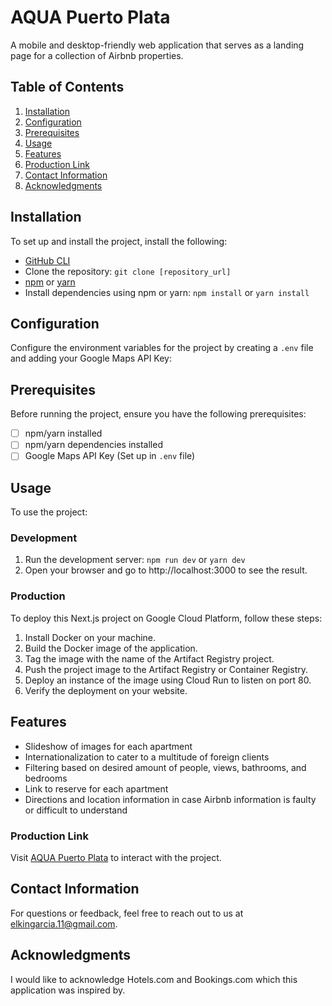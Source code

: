 # AQUA Puerto Plata

A mobile and desktop-friendly web application that serves as a landing page for a collection of Airbnb properties.

## Table of Contents

1. [Installation](#installation)
2. [Configuration](#configuration)
3. [Prerequisites](#prerequisites)
4. [Usage](#usage)
5. [Features](#features)
6. [Production Link](#production-link)
7. [Contact Information](#contact-information)
8. [Acknowledgments](#acknowledgments)

## Installation

To set up and install the project, install the following:

- [GitHub CLI](https://github.com/git-guides/install-git)
- Clone the repository: `git clone [repository_url]`
- [npm](https://docs.npmjs.com/) or [yarn](https://classic.yarnpkg.com/en/docs/install/)
- Install dependencies using npm or yarn: `npm install` or `yarn install`

## Configuration

Configure the environment variables for the project by creating a `.env` file and adding your Google Maps API Key:

## Prerequisites

Before running the project, ensure you have the following prerequisites:

- [ ] npm/yarn installed
- [ ] npm/yarn dependencies installed
- [ ] Google Maps API Key (Set up in `.env` file)

## Usage

To use the project:

### Development

1. Run the development server: `npm run dev` or `yarn dev`
2. Open your browser and go to http://localhost:3000 to see the result.

### Production

To deploy this Next.js project on Google Cloud Platform, follow these steps:

1. Install Docker on your machine.
2. Build the Docker image of the application.
3. Tag the image with the name of the Artifact Registry project.
4. Push the project image to the Artifact Registry or Container Registry.
5. Deploy an instance of the image using Cloud Run to listen on port 80.
6. Verify the deployment on your website.

## Features

- Slideshow of images for each apartment
- Internationalization to cater to a multitude of foreign clients
- Filtering based on desired amount of people, views, bathrooms, and bedrooms
- Link to reserve for each apartment
- Directions and location information in case Airbnb information is faulty or difficult to understand


### Production Link

Visit [AQUA Puerto Plata](https://aquapuertoplata.com/) to interact with the project.


## Contact Information

For questions or feedback, feel free to reach out to us at elkingarcia.11@gmail.com.

## Acknowledgments

I would like to acknowledge Hotels.com and Bookings.com which this application was inspired by.
